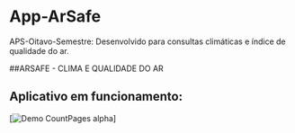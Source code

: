 # App-ArSafe
APS-Oitavo-Semestre: Desenvolvido para consultas climáticas e índice de qualidade do ar.

##ARSAFE - CLIMA E QUALIDADE DO AR

## Aplicativo em funcionamento: 
[![Demo CountPages alpha](https://j.gifs.com/VvNXYM.gif)]
